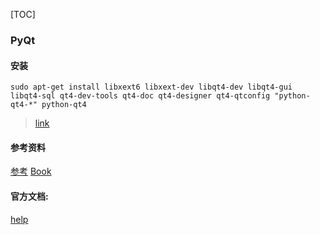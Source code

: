 [TOC]

### PyQt

#### 安装

```
sudo apt-get install libxext6 libxext-dev libqt4-dev libqt4-gui libqt4-sql qt4-dev-tools qt4-doc qt4-designer qt4-qtconfig "python-qt4-*" python-qt4
```
>[link](http://www.cnblogs.com/jackge/archive/2013/06/05/3119130.html)

#### 参考资料

[参考](http://www.cnblogs.com/coderzh/archive/2009/06/28/1512654.html)
[Book](http://zetcode.com/gui/pyqt4/introduction/)

#### 官方文档:

[help](http://pyqt.sourceforge.net/Docs/PyQt4/)
